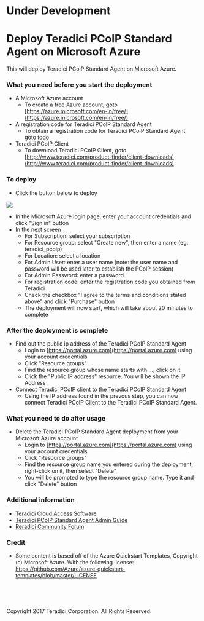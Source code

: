 # Under Development

# Deploy Teradici PCoIP Standard Agent on Microsoft Azure

This will deploy Teradici PCoIP Standard Agent on Microsoft Azure.

### What you need before you start the deployment

- A Microsoft Azure account
    * To create a free Azure account, goto [https://azure.microsoft.com/en-in/free/](https://azure.microsoft.com/en-in/free/)
- A registration code for Teradici PCoIP Standard Agent
    * To obtain a registration code for Teradici PCoIP Standard Agent, goto [todo](todo)
- Teradici PCoIP Client
    * To download Teradici PCoIP Client, goto [http://www.teradici.com/product-finder/client-downloads](http://www.teradici.com/product-finder/client-downloads)	

### To deploy

- Click the button below to deploy

<a target="_blank" href="https://portal.azure.com/#create/Microsoft.Template/uri/https%3A%2F%2Fraw.githubusercontent.com%2Ffwang-teradici%2Fdeploy%2Fmaster%2Fdev%2Fdomain-controller%2Fseperate%2Fazuredeploy.json">
    <img src="http://azuredeploy.net/deploybutton.png"/>
</a>

- In the Microsoft Azure login page, enter your account credentials and click "Sign in" button
- In the next screen
    * For Subscription: select your subscription
	* For Resource group: select "Create new", then enter a name (eg. teradici_pcoip)
	* For Location: select a location
	* For Admin User: enter a user name (note: the user name and password will be used later to establish the PCoIP session)
	* For Admin Password: enter a password
	* For registration code: enter the registration code you obtained from Teradici
	* Check the checkbox "I agree to the terms and conditions stated above" and click "Purchase" button
	* The deployment will now start, which will take about 20 minutes to complete
	
### After the deployment is complete

- Find out the public ip address of the Teradici PCoIP Standard Agent
    * Login to [https://portal.azure.com](https://portal.azure.com) using your account credentials
	* Click "Resource groups"
	* Find the resource group whose name starts with ..., click on it
	* Click the "Public IP address" resource. You will be shown the IP Address	
- Connect Teradici PCoIP client to the Teradici PCoIP Standard Agent
	* Using the IP address found in the prevous step, you can now connect Teradici PCoIP Client to the Teradici PCoIP Standard Agent.

### What you need to do after usage

- Delete the Teradici PCoIP Standard Agent deployment from your Microsoft Azure account
    * Login to [https://portal.azure.com](https://portal.azure.com) using your account credentials
    * Click "Resource groups"
    * Find the resource group name you entered during the deployment, right-click on it, then select "Delete"
    * You will be prompted to type the resource group name. Type it and click "Delete" button

### Additional information
  * [Teradici Cloud Access Software](http://www.teradici.com/products-and-solutions/pcoip-products/cloud-access-software)
  * [Teradici PCoIP Standard Agent Admin Guide](http://www.teradici.com/web-help/ter1505006/2.6/)
  * [Reradici Community Forum](https://communities.teradici.com/)
  
### Credit
  * Some content is based off of the Azure Quickstart Templates, Copyright (c) Microsoft Azure. With the following license: https://github.com/Azure/azure-quickstart-templates/blob/master/LICENSE

  
<p>&nbsp;</p>
<p>&nbsp;</p>
Copyright 2017 Teradici Corporation. All Rights Reserved.